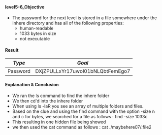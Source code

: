 #### level5-6_Objective

* The password for the next level is stored in a file somewhere under the inhere directory and has all of the following properties:
    * human-readable
    * 1033 bytes in size
    * not executable


#### Result

|**_Type_**|**_Goal_**|
|:--:|:--:|
|Password|DXjZPULLxYr17uwoI01bNLQbtFemEgo7|

#### Explanation & Conclusion

* We ran the ls command to find the inhere folder
* We then cd'd into the inhere folder
* When using ls -laR you see an array of multiple folders and files.
* Based on the clue and using the find command with the option -size n and c for bytes, we searched for a file as follows : find -size 1033c
* This resulting in one hidden file being showed
* we then used the cat command as follows : cat ./maybehere07/.file2